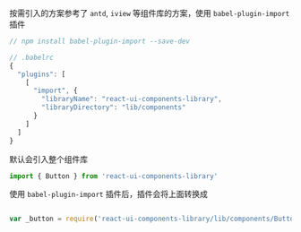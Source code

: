 按需引入的方案参考了 `antd`, `iview` 等组件库的方案，使用 `babel-plugin-import` 插件

```js
// npm install babel-plugin-import --save-dev

// .babelrc
{
  "plugins": [
    [
      "import", {
        "libraryName": "react-ui-components-library",
        "libraryDirectory": "lib/components"
      }
    ]
  ]
}
```

默认会引入整个组件库

```js
import { Button } from 'react-ui-components-library'
```

使用 `babel-plugin-import` 插件后，插件会将上面转换成

```js

var _button = require('react-ui-components-library/lib/components/Button');
```


